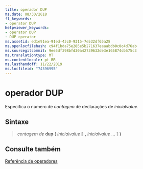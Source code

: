 ```yaml
---
title: operador DUP
ms.date: 08/30/2018
f1_keywords:
- operator DUP
helpviewer_keywords:
- operator DUP
- DUP operator
ms.assetid: ed1e91ea-91ed-43c0-9315-7e532df65a28
ms.openlocfilehash: c94f1bda75e285e5b271637eaaabdb0c0c4d76ab
ms.sourcegitcommit: 9ee5df398bfd30a42739632de3e165874cb675c3
ms.translationtype: MT
ms.contentlocale: pt-BR
ms.lasthandoff: 11/22/2019
ms.locfileid: "74396995"
---
```

# <a name="operator-dup"></a>operador DUP

Especifica o número de *contagem* de declarações de *inicialvalue*.

## <a name="syntax"></a>Sintaxe

> *contagem de* **dup** __(__ *inicialvalue* ⟦ __,__ *inicialvalue* ... ⟧ __)__

## <a name="see-also"></a>Consulte também

[Referência de operadores](../../assembler/masm/operators-reference.md)
